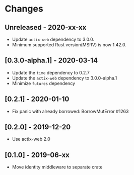 # Changes

## Unreleased - 2020-xx-xx
* Update `actix-web` dependency to 3.0.0.
* Minimum supported Rust version(MSRV) is now 1.42.0.

## [0.3.0-alpha.1] - 2020-03-14

* Update the `time` dependency to 0.2.7
* Update the `actix-web` dependency to 3.0.0-alpha.1
* Minimize `futures` dependency

## [0.2.1] - 2020-01-10

* Fix panic with already borrowed: BorrowMutError #1263

## [0.2.0] - 2019-12-20

* Use actix-web 2.0

## [0.1.0] - 2019-06-xx

* Move identity middleware to separate crate
